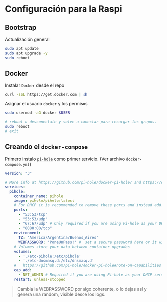 # Configuración para la Raspi

## Bootstrap

Actualización general

```sh
sudo apt update
sudo apt upgrade -y
sudo reboot
```

## Docker

Instalar `Docker` desde el repo

```sh
curl -sSL https://get.docker.com | sh
```

Asignar el usuario `docker` y los permisos

```sh
sudo usermod -aG docker $USER

# reboot o desconectate y volve a conectar para recargar los grupos.
sudo reboot
# exit
```

## Creando el `docker-compose`

Primero instalo [`pi-hole`](https://github.com/pi-hole/docker-pi-hole) como primer
servicio. (Ver archivo `docker-compose.yml`)

```yaml
version: "3"

# More info at https://github.com/pi-hole/docker-pi-hole/ and https://docs.pi-hole.net/
services:
  pihole:
    container_name: pihole
    image: pihole/pihole:latest
    # For DHCP it is recommended to remove these ports and instead add: network_mode: "host"
    ports:
      - "53:53/tcp"
      - "53:53/udp"
      - "67:67/udp" # Only required if you are using Pi-hole as your DHCP server
      - "8080:80/tcp"
    environment:
      TZ: 'America/Argentina/Buenos_Aires'
      WEBPASSWORD: 'PoneUnPass!' # 'set a secure password here or it will be random'
    # Volumes store your data between container upgrades
    volumes:
      - './etc-pihole:/etc/pihole'
      - './etc-dnsmasq.d:/etc/dnsmasq.d'
    #   https://github.com/pi-hole/docker-pi-hole#note-on-capabilities
    cap_add:
      - NET_ADMIN # Required if you are using Pi-hole as your DHCP server, else not needed
    restart: unless-stopped
```

> Cambia la WEBPASSWORD por algo coherente, o lo dejas así y genera una random,
> visible desde los logs.

